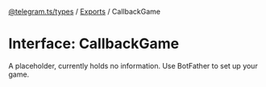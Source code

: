 [@telegram.ts/types](../README.md) / [Exports](../modules.md) / CallbackGame

# Interface: CallbackGame

A placeholder, currently holds no information. Use BotFather to set up your game.

